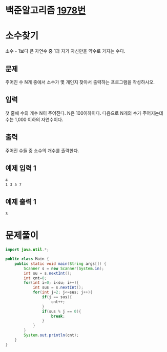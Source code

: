 # 백준알고리즘 [1978번](https://www.acmicpc.net/problem/1978)



# 소수찾기

소수 - 1보다 큰 자연수 중 1과 자기 자신만을 약수로 가지는 수다.



## 문제

주어진 수 N개 중에서 소수가 몇 개인지 찾아서 출력하는 프로그램을 작성하시오.

## 입력

첫 줄에 수의 개수 N이 주어진다. N은 100이하이다. 다음으로 N개의 수가 주어지는데 수는 1,000 이하의 자연수이다.

## 출력

주어진 수들 중 소수의 개수를 출력한다.

## 예제 입력 1 

```
4
1 3 5 7
```

## 예제 출력 1 

```
3
```





# 문제풀이

```java
import java.util.*;

public class Main {
    public static void main(String args[]) {
        Scanner s = new Scanner(System.in);
        int su = s.nextInt();
        int cnt=0;
        for(int i=0; i<su; i++){
            int sus = s.nextInt();
            for(int j=2; j<=sus; j++){
                if(j == sus){
                    cnt++;
                }
                if(sus % j == 0){
                    break;
                }
            }
        }
        System.out.println(cnt);
    }
}
```

